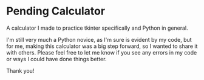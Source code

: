 # Pending Calculator
 A calculator I made to practice tkinter specifically and Python in general.

I'm still very much a Python novice, as I'm sure is evident by my code, but for me, making this calculator was a big step forward, so I wanted to share it with others. Please feel free to let me know if you see any errors in my code or ways I could have done things better.

Thank you!
